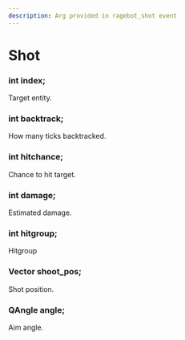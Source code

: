 ```yaml
---
description: Arg provided in ragebot_shot event
---
```


# Shot

### int index;

Target entity.

### int backtrack;

How many ticks backtracked.

### int hitchance;

Chance to hit target.

### int damage;

Estimated damage.

### int hitgroup;

Hitgroup

### Vector shoot\_pos;

Shot position.

### QAngle angle;

Aim angle.

